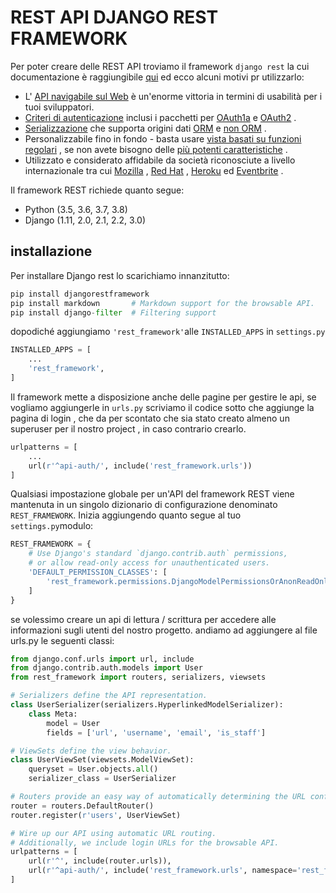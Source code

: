 # REST API DJANGO REST FRAMEWORK

Per poter creare delle REST API troviamo il framework `django rest` la cui documentazione è raggiungibile [qui](https://www.django-rest-framework.org/) ed ecco alcuni motivi pr utilizzarlo:

- L' [API navigabile sul Web](https://translate.googleusercontent.com/translate_c?depth=1&hl=it&pto=aue&rurl=translate.google.it&sl=auto&sp=nmt4&tl=it&u=https://restframework.herokuapp.com/&usg=ALkJrhgCv6ANCMI_Ei39t1diF87NmUxbzg) è un'enorme vittoria in termini di usabilità per i tuoi sviluppatori.
- [Criteri di autenticazione](https://translate.googleusercontent.com/translate_c?depth=1&hl=it&pto=aue&rurl=translate.google.it&sl=auto&sp=nmt4&tl=it&u=https://www.django-rest-framework.org/api-guide/authentication/&usg=ALkJrhj4RW1JwOctO0B0wzaCKQKM5BUq9Q) inclusi i pacchetti per [OAuth1a](https://translate.googleusercontent.com/translate_c?depth=1&hl=it&pto=aue&rurl=translate.google.it&sl=auto&sp=nmt4&tl=it&u=https://www.django-rest-framework.org/api-guide/authentication/&usg=ALkJrhj4RW1JwOctO0B0wzaCKQKM5BUq9Q#django-rest-framework-oauth) e [OAuth2](https://translate.googleusercontent.com/translate_c?depth=1&hl=it&pto=aue&rurl=translate.google.it&sl=auto&sp=nmt4&tl=it&u=https://www.django-rest-framework.org/api-guide/authentication/&usg=ALkJrhj4RW1JwOctO0B0wzaCKQKM5BUq9Q#django-oauth-toolkit) .
- [Serializzazione](https://translate.googleusercontent.com/translate_c?depth=1&hl=it&pto=aue&rurl=translate.google.it&sl=auto&sp=nmt4&tl=it&u=https://www.django-rest-framework.org/api-guide/serializers/&usg=ALkJrhj1i7AJy1ETU151ZUMCgQPeU0OZ0Q) che supporta origini dati [ORM](https://translate.googleusercontent.com/translate_c?depth=1&hl=it&pto=aue&rurl=translate.google.it&sl=auto&sp=nmt4&tl=it&u=https://www.django-rest-framework.org/api-guide/serializers&usg=ALkJrhgd6N70hxLYQf8GocdDT27gF-tFpg#modelserializer) e [non ORM](https://translate.googleusercontent.com/translate_c?depth=1&hl=it&pto=aue&rurl=translate.google.it&sl=auto&sp=nmt4&tl=it&u=https://www.django-rest-framework.org/api-guide/serializers&usg=ALkJrhgd6N70hxLYQf8GocdDT27gF-tFpg#serializers) .
- Personalizzabile fino in fondo - basta usare [vista basati su funzioni regolari](https://translate.googleusercontent.com/translate_c?depth=1&hl=it&pto=aue&rurl=translate.google.it&sl=auto&sp=nmt4&tl=it&u=https://www.django-rest-framework.org/api-guide/views&usg=ALkJrhi8ulr9P7x-qS45mh7okkgzq9ac1A#function-based-views) , se non avete bisogno delle [più ](https://translate.googleusercontent.com/translate_c?depth=1&hl=it&pto=aue&rurl=translate.google.it&sl=auto&sp=nmt4&tl=it&u=https://www.django-rest-framework.org/api-guide/generic-views/&usg=ALkJrhgxuonX_J8t413rXT3Wxu1yCIUtQA) [potenti ](https://translate.googleusercontent.com/translate_c?depth=1&hl=it&pto=aue&rurl=translate.google.it&sl=auto&sp=nmt4&tl=it&u=https://www.django-rest-framework.org/api-guide/viewsets/&usg=ALkJrhjc7Aww-GKKwe2QT_OY0MyqC99JqQ) [caratteristiche](https://translate.googleusercontent.com/translate_c?depth=1&hl=it&pto=aue&rurl=translate.google.it&sl=auto&sp=nmt4&tl=it&u=https://www.django-rest-framework.org/api-guide/routers/&usg=ALkJrhjDk6A7ImAnsaxQQzPYPlMlHRKFeg) .
- Utilizzato e considerato affidabile da società riconosciute a livello internazionale tra cui [Mozilla](https://translate.googleusercontent.com/translate_c?depth=1&hl=it&pto=aue&rurl=translate.google.it&sl=auto&sp=nmt4&tl=it&u=https://www.mozilla.org/en-US/about/&usg=ALkJrhjWc9nSCXHUb8YRgfP6eLRliStfNg) , [Red Hat](https://translate.googleusercontent.com/translate_c?depth=1&hl=it&pto=aue&rurl=translate.google.it&sl=auto&sp=nmt4&tl=it&u=https://www.redhat.com/&usg=ALkJrhhzxdOgtFNkmqR9S3aVuU3xHUOsow) , [Heroku](https://translate.googleusercontent.com/translate_c?depth=1&hl=it&pto=aue&rurl=translate.google.it&sl=auto&sp=nmt4&tl=it&u=https://www.heroku.com/&usg=ALkJrhjRYmOeXk9sDGnxoWDXV2NrmSjPNg) ed [Eventbrite](https://translate.googleusercontent.com/translate_c?depth=1&hl=it&pto=aue&rurl=translate.google.it&sl=auto&sp=nmt4&tl=it&u=https://www.eventbrite.co.uk/about/&usg=ALkJrhgX6kbrveLo0fa_lJVGHusMz4lzbg) .

Il framework REST richiede quanto segue:

- Python (3.5, 3.6, 3.7, 3.8)
- Django (1.11, 2.0, 2.1, 2.2, 3.0)

## installazione

Per installare Django rest lo scarichiamo innanzitutto:

```python
pip install djangorestframework
pip install markdown       # Markdown support for the browsable API.
pip install django-filter  # Filtering support
```

dopodiché aggiungiamo `'rest_framework'`alle  `INSTALLED_APPS` in `settings.py`

```python
INSTALLED_APPS = [
    ...
    'rest_framework',
]
```

Il framework mette a disposizione anche delle pagine per gestire le api, se vogliamo aggiungerle  in `urls.py`  scriviamo il codice sotto che aggiunge la pagina di login , che da per scontato che sia stato creato almeno un superuser per il nostro project , in caso contrario crearlo.

```python
urlpatterns = [
    ...
    url(r'^api-auth/', include('rest_framework.urls'))
]
```

Qualsiasi impostazione globale per un'API del framework REST viene mantenuta in  un singolo dizionario di configurazione denominato `REST_FRAMEWORK`. Inizia aggiungendo quanto segue al tuo `settings.py`modulo:

```python
REST_FRAMEWORK = {
    # Use Django's standard `django.contrib.auth` permissions,
    # or allow read-only access for unauthenticated users.
    'DEFAULT_PERMISSION_CLASSES': [
        'rest_framework.permissions.DjangoModelPermissionsOrAnonReadOnly'
    ]
}
```

se volessimo creare un api  di lettura / scrittura per accedere alle informazioni sugli utenti del nostro progetto. andiamo ad aggiungere al file urls.py le seguenti classi:

```python
from django.conf.urls import url, include
from django.contrib.auth.models import User
from rest_framework import routers, serializers, viewsets

# Serializers define the API representation.
class UserSerializer(serializers.HyperlinkedModelSerializer):
    class Meta:
        model = User
        fields = ['url', 'username', 'email', 'is_staff']

# ViewSets define the view behavior.
class UserViewSet(viewsets.ModelViewSet):
    queryset = User.objects.all()
    serializer_class = UserSerializer

# Routers provide an easy way of automatically determining the URL conf.
router = routers.DefaultRouter()
router.register(r'users', UserViewSet)

# Wire up our API using automatic URL routing.
# Additionally, we include login URLs for the browsable API.
urlpatterns = [
    url(r'^', include(router.urls)),
    url(r'^api-auth/', include('rest_framework.urls', namespace='rest_framework'))
]
```

